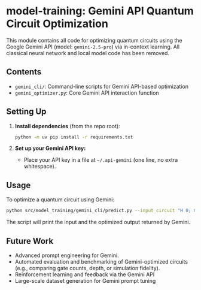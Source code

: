 # model-training: Gemini API Quantum Circuit Optimization

This module contains all code for optimizing quantum circuits using the Google Gemini API (model: `gemini-2.5-pro`) via in-context learning. All classical neural network and local model code has been removed.

## Contents

- `gemini_cli/`: Command-line scripts for Gemini API-based optimization
- `gemini_optimizer.py`: Core Gemini API interaction function

## Setting Up

1. **Install dependencies** (from the repo root):
   ```bash
   python -m uv pip install -r requirements.txt
   ```

2. **Set up your Gemini API key:**
   - Place your API key in a file at `~/.api-gemini` (one line, no extra whitespace).

## Usage

To optimize a quantum circuit using Gemini:

```bash
python src/model_training/gemini_cli/predict.py --input_circuit "H 0; CNOT 0 1; H 0"
```

The script will print the input and the optimized output returned by Gemini.

## Future Work

- Advanced prompt engineering for Gemini.
- Automated evaluation and benchmarking of Gemini-optimized circuits (e.g., comparing gate counts, depth, or simulation fidelity).
- Reinforcement learning and feedback via the Gemini API
- Large-scale dataset generation for Gemini prompt tuning